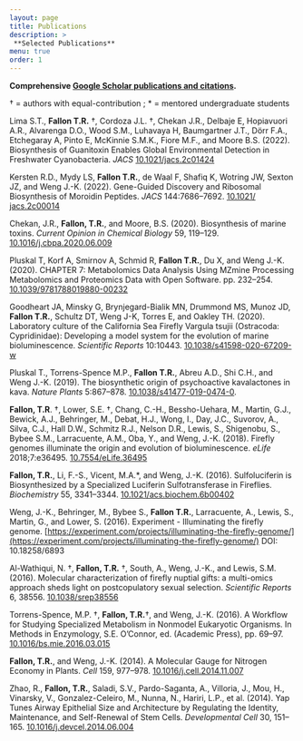```yaml
---
layout: page
title: Publications
description: >
 **Selected Publications**
menu: true
order: 1
---
```

<!---
It is eLife style formatting, with italics of the journal, and linking out to the paper via DOI. Also double check the authors are named consistently & with the final 'and'.

Dates should be paranthetical i.e. (2022)

Journal name is italicized. 
-->

**Comprehensive [Google Scholar publications and citations](https://scholar.google.com/citations?hl=en&user=CEPlauQAAAAJ&view_op=list_works&sortby=pubdate).**

† = authors with equal-contribution ; * = mentored undergraduate students

Lima S.T., **Fallon T.R.** †, Cordoza J.L. †, Chekan J.R., Delbaje E, Hopiavuori A.R., Alvarenga D.O., Wood S.M., Luhavaya H, Baumgartner J.T., Dörr F.A., Etchegaray A, Pinto E, McKinnie S.M.K., Fiore M.F., and Moore B.S. (2022). Biosynthesis of Guanitoxin Enables Global Environmental Detection in Freshwater Cyanobacteria. *JACS* [10.1021/jacs.2c01424](https://pubs.acs.org/doi/10.1021/jacs.2c01424)

Kersten R.D., Mydy LS, **Fallon T.R.**, de Waal F, Shafiq K, Wotring JW, Sexton JZ, and Weng J.-K. (2022). Gene-Guided Discovery and Ribosomal Biosynthesis of Moroidin Peptides. *JACS* 144:7686–7692. [10.1021/ jacs.2c00014](https://pubs.acs.org/doi/full/10.1021/jacs.2c00014)

Chekan, J.R., **Fallon, T.R.**, and Moore, B.S. (2020). Biosynthesis of marine toxins. *Current Opinion in Chemical Biology* 59, 119–129. [10.1016/j.cbpa.2020.06.009](https://www.sciencedirect.com/science/article/pii/S1367593120300922)

Pluskal T, Korf A, Smirnov A, Schmid R, **Fallon T.R.**, Du X, and Weng J.-K. (2020). CHAPTER 7: Metabolomics Data Analysis Using MZmine Processing Metabolomics and Proteomics Data with Open Software. pp. 232–254. [10.1039/9781788019880-00232](https://pubs.rsc.org/en/content/chapter/bk9781788017213-00232/978-1-78801-721-3)

Goodheart JA, Minsky G, Brynjegard-Bialik MN, Drummond MS, Munoz JD, **Fallon T.R.**, Schultz DT, Weng J-K, Torres E, and Oakley TH. (2020). Laboratory culture of the California Sea Firefly Vargula tsujii (Ostracoda: Cypridinidae): Developing a model system for the evolution of marine bioluminescence. *Scientific Reports* 10:10443. [10.1038/s41598-020-67209-w](https://www.nature.com/articles/s41598-020-67209-w)

Pluskal T., Torrens-Spence M.P., **Fallon T.R.**, Abreu A.D., Shi C.H., and Weng J.-K. (2019). The biosynthetic origin of psychoactive kavalactones in kava. *Nature Plants* 5:867–878. [10.1038/s41477-019-0474-0](https://www.nature.com/articles/s41477-019-0474-0). 

**Fallon, T.R**. †, Lower, S.E. †, Chang, C.-H., Bessho-Uehara, M., Martin, G.J., Bewick, A.J., Behringer, M., Debat, H.J., Wong, I., Day, J.C., Suvorov, A., Silva, C.J., Hall D.W., Schmitz R.J., Nelson D.R., Lewis, S., Shigenobu, S., Bybee S.M., Larracuente, A.M., Oba, Y., and Weng, J.-K. (2018). Firefly genomes illuminate the origin and evolution of bioluminescence. *eLife* 2018;7:e36495. [10.7554/eLife.36495](https://elifesciences.org/articles/36495)

**Fallon, T.R.**, Li, F.-S., Vicent, M.A.&#42;, and Weng, J.-K. (2016). Sulfoluciferin is Biosynthesized by a Specialized Luciferin Sulfotransferase in Fireflies. *Biochemistry* 55, 3341–3344. [10.1021/acs.biochem.6b00402](https://pubs.acs.org/doi/abs/10.1021/acs.biochem.6b00402)

Weng, J.-K., Behringer, M., Bybee S., **Fallon T.R.**, Larracuente, A., Lewis, S., Martin, G., and Lower, S. (2016). Experiment - Illuminating the firefly genome. [https://experiment.com/projects/illuminating-the-firefly-genome/](https://experiment.com/projects/illuminating-the-firefly-genome/) DOI: 10.18258/6893

Al-Wathiqui, N. †, **Fallon, T.R.** †, South, A., Weng, J.-K., and Lewis, S.M. (2016). Molecular characterization of firefly nuptial gifts: a multi-omics approach sheds light on postcopulatory sexual selection. *Scientific Reports* 6, 38556. [10.1038/srep38556](https://www.nature.com/articles/srep38556)

Torrens-Spence, M.P. †, **Fallon, T.R.**†, and Weng, J.-K. (2016). A Workflow for Studying Specialized Metabolism in Nonmodel Eukaryotic Organisms. In Methods in Enzymology, S.E. O’Connor, ed. (Academic Press), pp. 69–97. [10.1016/bs.mie.2016.03.015](https://www.sciencedirect.com/science/article/pii/S0076687916001270?via%3Dihub)

**Fallon, T.R.**, and Weng, J.-K. (2014). A Molecular Gauge for Nitrogen Economy in Plants. *Cell* 159, 977–978. [10.1016/j.cell.2014.11.007](https://www.cell.com/cell/fulltext/S0092-8674(14)01438-X)

Zhao, R., **Fallon, T.R.**, Saladi, S.V., Pardo-Saganta, A., Villoria, J., Mou, H., Vinarsky, V., Gonzalez-Celeiro, M., Nunna, N., Hariri, L.P., et al. (2014). Yap Tunes Airway Epithelial Size and Architecture by Regulating the Identity, Maintenance, and Self-Renewal of Stem Cells. *Developmental Cell* 30, 151–165. [10.1016/j.devcel.2014.06.004](https://www.cell.com/developmental-cell/abstract/S1534-5807(14)00375-X) 

